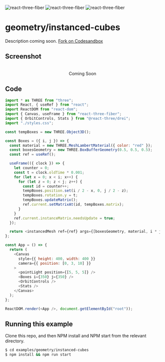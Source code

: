 ![react-three-fiber](https://img.shields.io/badge/dynamic/json?url=https://raw.githubusercontent.com/onion2k/r3f-by-example/develop/examples/geometry/instanced-cubes/package.json&label=react-three-fiber&query=$.dependencies['react-three-fiber']&color=green) ![react-three-fiber](https://img.shields.io/badge/dynamic/json?url=https://raw.githubusercontent.com/onion2k/r3f-by-example/develop/examples/geometry/instanced-cubes/package.json&label=three&query=$.dependencies['three']&color=green) ![react-three-fiber](https://img.shields.io/badge/dynamic/json?url=https://raw.githubusercontent.com/onion2k/r3f-by-example/develop/examples/geometry/instanced-cubes/package.json&label=@react-three/drei&query=$.dependencies['@react-three/drei']&color=green)

# geometry/instanced-cubes

Description coming soon. [Fork on Codesandbox](https://githubbox.com/onion2k/r3f-by-example/tree/develop/examples/geometry/instanced-cubes)

## Screenshot
<div align="center">
  <br>
    Coming Soon
  <br>
</div>

## Code
```js
import * as THREE from "three";
import React, { useRef } from "react";
import ReactDOM from "react-dom";
import { Canvas, useFrame } from "react-three-fiber";
import { OrbitControls, Stats } from "@react-three/drei";
import "./styles.css";

const tempBoxes = new THREE.Object3D();

const Boxes = ({ i, j }) => {
  const material = new THREE.MeshLambertMaterial({ color: "red" });
  const boxesGeometry = new THREE.BoxBufferGeometry(0.5, 0.5, 0.5);
  const ref = useRef();

  useFrame(({ clock }) => {
    let counter = 0;
    const t = clock.oldTime * 0.001;
    for (let x = 0; x < i; x++) {
      for (let z = 0; z < j; z++) {
        const id = counter++;
        tempBoxes.position.set(i / 2 - x, 0, j / 2 - z);
        tempBoxes.rotation.y = t;
        tempBoxes.updateMatrix();
        ref.current.setMatrixAt(id, tempBoxes.matrix);
      }
    }
    ref.current.instanceMatrix.needsUpdate = true;
  });

  return <instancedMesh ref={ref} args={[boxesGeometry, material, i * j]} />;
};

const App = () => {
  return (
    <Canvas
      style={{ height: 400, width: 400 }}
      camera={{ position: [0, 3, 10] }}
    >
      <pointLight position={[5, 5, 5]} />
      <Boxes i={350} j={350} />
      <OrbitControls />
      <Stats />
    </Canvas>
  );
};

ReactDOM.render(<App />, document.getElementById("root"));

```

## Running this example

Clone this repo, and then NPM install and NPM start from the relevant directory.

```bash
$ cd examples/geometry/instanced-cubes
$ npm install && npm run start
```